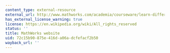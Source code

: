 ```yaml
---
content_type: external-resource
external_url: http://www.mathworks.com/academia/courseware/learn-differential-equations.html
has_external_license_warning: true
license: https://en.wikipedia.org/wiki/All_rights_reserved
status: ''
title: MathWorks website
uid: 72c15b90-875e-416d-a06a-dcfefacf2b50
wayback_url: ''
---
```

